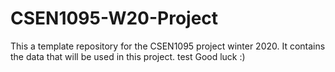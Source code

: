 # CSEN1095-W20-Project
This a template repository for the CSEN1095 project winter 2020. It contains the data that will be used in this project.
test
Good luck :)
